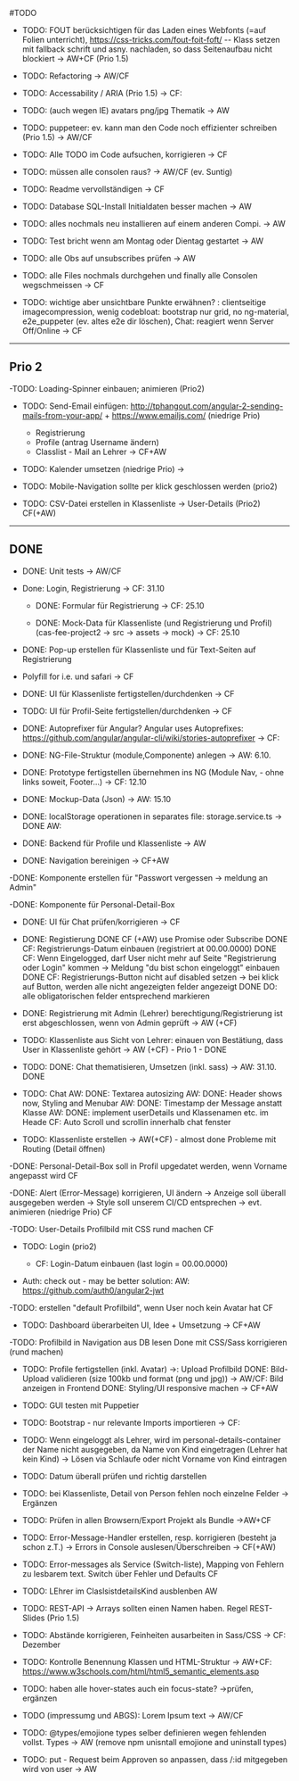 #TODO
- TODO: FOUT berücksichtigen für das Laden eines Webfonts (=auf Folien unterricht), https://css-tricks.com/fout-foit-foft/
-- Klass setzen mit fallback schrift und asny. nachladen, so dass Seitenaufbau nicht blockiert
-> AW+CF  (Prio 1.5)

- TODO: Refactoring
-> AW/CF

- TODO: Accessability / ARIA 
(Prio 1.5)
-> CF:

- TODO: (auch wegen IE)  avatars png/jpg Thematik
-> AW

- TODO: puppeteer: ev. kann man den Code noch effizienter schreiben (Prio 1.5)
-> AW/CF

- TODO: Alle TODO im Code aufsuchen, korrigieren
-> CF

- TODO: müssen alle consolen raus?
-> AW/CF (ev. Suntig)

- TODO: Readme vervollständigen
-> CF  

- TODO: Database SQL-Install Initialdaten besser machen
-> AW

- TODO: alles nochmals neu installieren auf einem anderen Compi.
-> AW
  
- TODO: Test bricht wenn am Montag oder Dientag gestartet
-> AW 

- TODO: alle Obs auf unsubscribes prüfen
-> AW

- TODO: alle Files nochmals durchgehen und finally alle Consolen wegschmeissen
-> CF

- TODO: wichtige aber unsichtbare Punkte erwähnen?
: clientseitige imagecompression, wenig codebloat: bootstrap nur grid, no ng-material,
 e2e_puppeter (ev. altes e2e dir löschen), Chat: reagiert wenn Server Off/Online
-> CF 
  
--------------------------------------------------------------------------------
Prio 2
-------------------------------------------------------------------------------

  
-TODO: Loading-Spinner einbauen; animieren (Prio2)

- TODO: Send-Email einfügen: http://tphangout.com/angular-2-sending-mails-from-your-app/ + https://www.emailjs.com/
(niedrige Prio)
  - Registrierung
  - Profile (antrag Username ändern)
  - Classlist - Mail an Lehrer
  -> CF+AW

- TODO: Kalender umsetzen (niedrige Prio)
-> 
 
- TODO: Mobile-Navigation sollte per klick geschlossen werden (prio2)

 - TODO: CSV-Datei erstellen in Klassenliste -> User-Details
 (Prio2)
 CF(+AW)
 
--------------------------------------------------------------------------------
DONE
-------------------------------------------------------------------------------

- DONE: Unit tests
-> AW/CF

- Done: Login, Registrierung
-> CF: 31.10
  - DONE: Formular für Registrierung
  -> CF: 25.10
  
  - DONE: Mock-Data für Klassenliste (und Registrierung und Profil)
  (cas-fee-project2 -> src -> assets -> mock)
    -> CF: 25.10
 
 - DONE: Pop-up erstellen für Klassenliste und für Text-Seiten auf Registrierung
  - Polyfill for i.e. und safari
 -> CF
 
 - DONE: UI für Klassenliste fertigstellen/durchdenken
  -> CF
  
 - TODO: UI für Profil-Seite fertigstellen/durchdenken
  -> CF
  
- DONE: Autoprefixer für Angular?
  Angular uses Autoprefixes: https://github.com/angular/angular-cli/wiki/stories-autoprefixer
-> CF:

- DONE: NG-File-Struktur (module,Componente) anlegen
-> AW: 6.10.

- DONE: Prototype fertigstellen übernehmen ins NG (Module Nav, - ohne links soweit, Footer...)
-> CF: 12.10

- DONE: Mockup-Data (Json)
-> AW: 15.10

- DONE: localStorage operationen in separates file: storage.service.ts
-> DONE AW:

- DONE: Backend für Profile und Klassenliste
-> AW

- DONE: Navigation bereinigen
-> CF+AW

-DONE: Komponente erstellen für "Passwort vergessen -> meldung an Admin"

-DONE: Komponente für Personal-Detail-Box

- DONE: UI für Chat prüfen/korrigieren
-> CF

- DONE: Registierung
    DONE CF (+AW) use Promise oder Subscribe
    DONE CF: Registrierungs-Datum einbauen (registriert at 00.00.0000)
    DONE CF: Wenn Eingelogged, darf User nicht mehr auf Seite "Registrierung oder Login" kommen -> Meldung "du bist schon eingeloggt" einbauen
    DONE CF: Registrierungs-Button nicht auf disabled setzen -> bei klick auf Button, werden alle nicht angezeigten felder angezeigt
    DONE DO: alle obligatorischen felder entsprechend markieren

- DONE: Registrierung mit Admin (Lehrer) berechtigung/Registrierung ist erst abgeschlossen, wenn von Admin geprüft
-> AW (+CF)


- TODO: Klassenliste aus Sicht von Lehrer: einauen von Bestätiung, dass User in Klassenliste gehört
-> AW (+CF) - Prio 1 - DONE

 - TODO: DONE: Chat thematisieren, Umsetzen (inkl. sass)
 -> AW: 31.10. DONE
 
 - TODO:  Chat
     AW: DONE: Textarea autosizing
     AW: DONE: Header shows now, Styling and Menubar
     AW: DONE: Timestamp der Message anstatt Klasse
     AW: DONE: implement userDetails und Klassenamen  etc. im Heade
     CF: Auto Scroll und scrollin innerhalb chat fenster 

- TODO: Klassenliste erstellen
-> AW(+CF) - almost done
  Probleme mit Routing (Detail öffnen)

-DONE: Personal-Detail-Box soll in Profil upgedatet werden, wenn Vorname angepasst wird
CF

-DONE: Alert (Error-Message) korrigieren, UI ändern
  -> Anzeige soll überall ausgegeben werden
  -> Style soll unserem CI/CD entsprechen
  -> evt. animieren (niedrige Prio)
  CF

-TODO: User-Details Profilbild mit CSS rund machen
CF

- TODO: Login
(prio2)
    - CF: Login-Datum einbauen (last login = 00.00.0000)

- Auth: check out - may be better solution:
    AW: https://github.com/auth0/angular2-jwt 


-TODO: erstellen "default Profilbild", wenn User noch kein Avatar hat
CF

- TODO: Dashboard überarbeiten UI, Idee + Umsetzung
-> CF+AW

-TODO: Profilbild in Navigation aus DB lesen
  Done mit CSS/Sass korrigieren (rund machen)

- TODO: Profile fertigstellen (inkl. Avatar)
  ->: Upload Profilbild
    DONE: Bild-Upload validieren (size 100kb und format (png und jpg))
    -> AW/CF: Bild anzeigen in Frontend
    DONE: Styling/UI responsive machen 
    -> CF+AW
    
- TODO: GUI testen mit Puppetier

- TODO: Bootstrap - nur relevante Imports importieren
-> CF: 

- TODO: Wenn eingeloggt als Lehrer, wird im personal-details-container der Name nicht ausgegeben, da Name von Kind eingetragen (Lehrer hat kein Kind)
  -> Lösen via Schlaufe oder nicht Vorname von Kind eintragen

- TODO: Datum überall prüfen und richtig darstellen

- TODO: bei Klassenliste, Detail von Person fehlen noch einzelne Felder -> Ergänzen

- TODO: Prüfen in allen Browsern/Export Projekt als Bundle
 ->AW+CF


 - TODO: Error-Message-Handler erstellen, resp. korrigieren (besteht ja schon z.T.)
 -> Errors in Console auslesen/Überschreiben
 -> CF(+AW)

- TODO: Error-messages als Service (Switch-liste), 
Mapping von Fehlern zu lesbarem text. Switch über Fehler und Defaults
CF

- TODO: LEhrer im ClaslsistdetailsKind ausblenben
AW

- TODO: REST-API -> Arrays sollten einen Namen haben.
Regel REST-Slides (Prio 1.5)

- TODO: Abstände korrigieren, Feinheiten ausarbeiten in Sass/CSS
-> CF: Dezember


- TODO: Kontrolle Benennung Klassen und HTML-Struktur
-> AW+CF:
https://www.w3schools.com/html/html5_semantic_elements.asp

- TODO: haben alle hover-states auch ein focus-state? ->prüfen, ergänzen


- TODO (impressumg und ABGS): Lorem Ipsum text
-> AW/CF


- TODO: @types/emojione types selber definieren wegen fehlenden vollst. Types
-> AW (remove npm unisntall emojione and uninstall types)

- TODO: put - Request beim Approven so anpassen, dass /:id mitgegeben wird von user
-> AW
